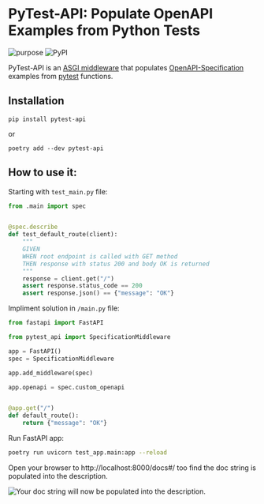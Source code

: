 # PyTest-API: Populate OpenAPI Examples from Python Tests

![purpose](https://img.shields.io/badge/purpose-testing-green.svg)
![PyPI](https://img.shields.io/pypi/v/pytest-api.svg)

PyTest-API is an [ASGI middleware](https://asgi.readthedocs.io/en/latest/specs/main.html#middleware) that populates [OpenAPI-Specification](https://github.com/OAI/OpenAPI-Specification/) examples from [pytest](https://pypi.org/project/pytest/) functions. 

## Installation

```shell
pip install pytest-api
```
or 
```
poetry add --dev pytest-api
```

## How to use it:

Starting with `test_main.py` file: 

```python
from .main import spec


@spec.describe
def test_default_route(client):
    """
    GIVEN
    WHEN root endpoint is called with GET method
    THEN response with status 200 and body OK is returned
    """
    response = client.get("/")
    assert response.status_code == 200
    assert response.json() == {"message": "OK"}
```

Impliment solution in `/main.py` file:

```python
from fastapi import FastAPI

from pytest_api import SpecificationMiddleware

app = FastAPI()
spec = SpecificationMiddleware

app.add_middleware(spec)

app.openapi = spec.custom_openapi


@app.get("/")
def default_route():
    return {"message": "OK"}
```

Run FastAPI app:
```bash
poetry run uvicorn test_app.main:app --reload
```

Open your browser to http://localhost:8000/docs#/ too find the doc string is populated into the description.

![Your doc string will now be populated into the description.](./OpenAPI.png)